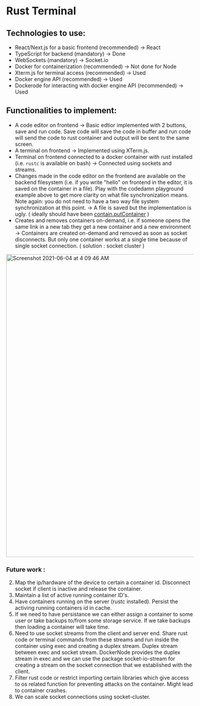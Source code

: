 # Rust Terminal

## Technologies to use:

* React/Next.js for a basic frontend (recommended) -> React
* TypeScript for backend (mandatory) -> Done
* WebSockets (mandatory) -> Socket.io
* Docker for containerization (recommended) -> Not done for Node
* Xterm.js for terminal access (recommended) -> Used
* Docker engine API (recommended) -> Used
* Dockerode for interacting with docker engine API (recommended) -> Used

## Functionalities to implement:

* A code editor on frontend -> Basic edtior implemented with 2 buttons, save and run code. Save code will save the code in buffer and run code will send the code to rust container and output will be sent to the same screen. 
* A terminal on frontend -> Implemented using XTerm.js. 
* Terminal on frontend connected to a docker container with rust installed (i.e. `rustc` is available on bash) -> Connected using sockets and streams. 
* Changes made in the code editor on the frontend are available on the backend filesystem (i.e. if you write "hello" on frontend in the editor, it is saved on the container in a file). Play with the codedamn playground example above to get more clarity on what file synchronization means. Note again: you do not need to have a two way file system synchronization at this point. -> A file is saved but the implementation is ugly. ( ideally should have been [contain.putContainer](https://docs.docker.com/engine/api/v1.37/#operation/PutContainerArchive) )
* Creates and removes containers on-demand, i.e. if someone opens the same link in a new tab they get a new container and a new environment -> Containers are created on-demand and removed as soon as socket disconnects. But only one container works at a single time because of single socket connection. ( solution : socket cluster )


<img width="811" alt="Screenshot 2021-06-04 at 4 09 46 AM" src="https://user-images.githubusercontent.com/40539705/120721062-bc91df80-c4ea-11eb-935d-988eda183859.png">


### Future work : 
2. Map the ip/hardware of the device to certain a container id. Disconnect socket if client is inactive and release the container. 
3. Maintain a list of active running container ID's.
4. Have containers running on the server (rustc installed). Persist the activing running containers id in cache. 
5. If we need to have persistance we can either assign a container to some user or take backups to/from some storage service. If we take backups then loading a container will take time. 
6. Need to use socket streams from the client and server end. Share rust code or terminal commands from these streams and run inside the container using exec and creating a duplex stream. Duplex stream between exec and socket stream. DockerNode provides the duplex stream in exec and we can use the package socket-io-stream for creating a stream on the socket connection that we established with the client.
7. Filter rust code or restrict importing certain libraries which give access to os related function for preventing attacks on the container. Might lead to container crashes.
8. We can scale socket connections using socket-cluster. 
